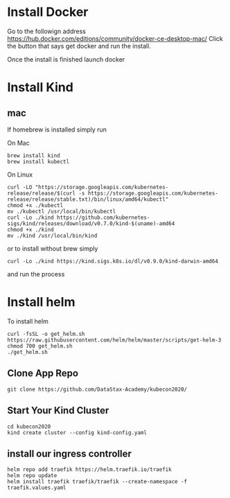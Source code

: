 # Install Docker
Go to the followign address 
https://hub.docker.com/editions/community/docker-ce-desktop-mac/
Click the button that says get docker and run the install.

Once the install is finished launch docker

# Install Kind

## mac
If homebrew is installed simply run 

On Mac
```
brew install kind
brew install kubectl
```

On Linux
```
curl -LO "https://storage.googleapis.com/kubernetes-release/release/$(curl -s https://storage.googleapis.com/kubernetes-release/release/stable.txt)/bin/linux/amd64/kubectl"
chmod +x ./kubectl
mv ./kubectl /usr/local/bin/kubectl
curl -Lo ./kind https://github.com/kubernetes-sigs/kind/releases/download/v0.7.0/kind-$(uname)-amd64
chmod +x ./kind
mv ./kind /usr/local/bin/kind
```

or to install without brew simply 
```
curl -Lo ./kind https://kind.sigs.k8s.io/dl/v0.9.0/kind-darwin-amd64
```
and run the process

# Install helm
To install helm 

```
curl -fsSL -o get_helm.sh https://raw.githubusercontent.com/helm/helm/master/scripts/get-helm-3
chmod 700 get_helm.sh
./get_helm.sh
```

## Clone App Repo

```
git clone https://github.com/DataStax-Academy/kubecon2020/
```


## Start Your Kind Cluster
```
cd kubecon2020
kind create cluster --config kind-config.yaml
```

## install our ingress controller
```
helm repo add traefik https://helm.traefik.io/traefik
helm repo update
helm install traefik traefik/traefik --create-namespace -f traefik.values.yaml
```